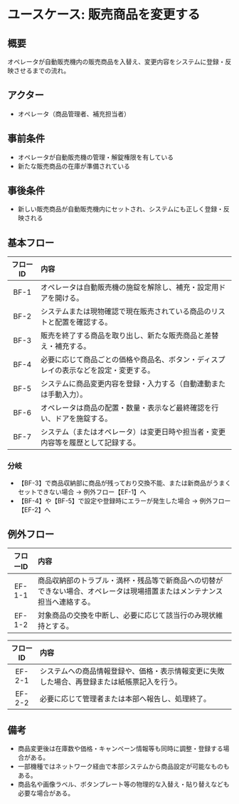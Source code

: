 # ユースケース: 販売商品を変更する

## 概要
オペレータが自動販売機内の販売商品を入替え、変更内容をシステムに登録・反映させるまでの流れ。

## アクター
- オペレータ（商品管理者、補充担当者）

## 事前条件
- オペレータが自動販売機の管理・解錠権限を有している
- 新たな販売商品の在庫が準備されている

## 事後条件
- 新しい販売商品が自動販売機内にセットされ、システムにも正しく登録・反映される

## 基本フロー

| フローID | 内容 |
|:---:|:-----|
| BF-1 | オペレータは自動販売機の施錠を解除し、補充・設定用ドアを開ける。 |
| BF-2 | システムまたは現物確認で現在販売されている商品のリストと配置を確認する。 |
| BF-3 | 販売を終了する商品を取り出し、新たな販売商品と差替え・補充する。 |
| BF-4 | 必要に応じて商品ごとの価格や商品名、ボタン・ディスプレイの表示などを設定・変更する。 |
| BF-5 | システムに商品変更内容を登録・入力する（自動連動または手動入力）。 |
| BF-6 | オペレータは商品の配置・数量・表示など最終確認を行い、ドアを施錠する。 |
| BF-7 | システム（またはオペレータ）は変更日時や担当者・変更内容等を履歴として記録する。 |

### 分岐
- 【BF-3】で商品収納部に商品が残っており交換不能、または新商品がうまくセットできない場合 → 例外フロー【EF-1】へ
- 【BF-4】や【BF-5】で設定や登録時にエラーが発生した場合 → 例外フロー【EF-2】へ

## 例外フロー

| フローID | 内容 |
|:---:|:-----|
| EF-1-1 | 商品収納部のトラブル・満杯・残品等で新商品への切替ができない場合、オペレータは現場措置またはメンテナンス担当へ連絡する。 |
| EF-1-2 | 対象商品の交換を中断し、必要に応じて該当行のみ現状維持とする。 |

| フローID | 内容 |
|:---:|:-----|
| EF-2-1 | システムへの商品情報登録や、価格・表示情報変更に失敗した場合、再登録または紙帳票記入を行う。|
| EF-2-2 | 必要に応じて管理者または本部へ報告し、処理終了。|

## 備考
- 商品変更後は在庫数や価格・キャンペーン情報等も同時に調整・登録する場合がある。
- 一部機種ではネットワーク経由で本部システムから商品設定が可能なものもある。
- 商品名や画像ラベル、ボタンプレート等の物理的な入替え・貼り替えなども必要な場合がある。

